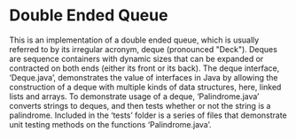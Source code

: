 # Double Ended Queue
This is an implementation of a double ended queue, which is usually referred to by its irregular acronym, deque (pronounced "Deck").  Deques are sequence containers with dynamic sizes that can be expanded or contracted on both ends (either its front or its back). The deque interface, ‘Deque.java’, demonstrates the value of interfaces in Java by allowing the construction of a deque with multiple kinds of data structures, here, linked lists and arrays. To demonstrate usage of a deque, ‘Palindrome.java’ converts strings to deques, and then tests whether or not the string is a palindrome. Included in the ‘tests’ folder is a series of files that demonstrate unit testing methods on the functions ‘Palindrome.java’.
